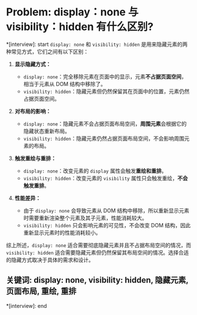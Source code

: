 # Problem: display：none 与 visibility：hidden 有什么区别?

*[interview]: start
`display: none` 和 `visibility: hidden` 是用来隐藏元素的两种常见方式，它们之间有以下区别：

1. **显示隐藏方式：**
   - `display: none`：完全移除元素在页面中的显示，元素**不占据页面空间**，相当于元素从 DOM 结构中移除了。
   - `visibility: hidden`：隐藏元素但仍然保留其在页面中的位置，元素仍然占据页面空间。

2. **对布局的影响：**
   - `display: none`：隐藏元素不会占据页面布局空间，**周围元素**会根据它的隐藏状态重新布局。
   - `visibility: hidden`：隐藏元素仍然占据页面布局空间，不会影响周围元素的布局。

3. **触发重绘与重排：**
   - `display: none`：改变元素的 `display` 属性会触发**重绘和重排**。
   - `visibility: hidden`：改变元素的 `visibility` 属性只会触发重绘，**不会触发重排**。

4. **性能差异：**
   - 由于 `display: none` 会导致元素从 DOM 结构中移除，所以重新显示元素时需要重新渲染整个元素及其子元素，性能消耗较大。
   - `visibility: hidden` 只会影响元素的可见性，不会改变 DOM 结构，因此重新显示元素时的性能消耗较小。

综上所述，`display: none` 适合需要彻底隐藏元素并且不占据布局空间的情况，而 `visibility: hidden` 适合需要隐藏元素但仍然保留其布局空间的情况。选择合适的隐藏方式取决于具体的需求和设计。

## 关键词: display: none, visibility: hidden, 隐藏元素, 页面布局, 重绘, 重排
*[interview]: end
